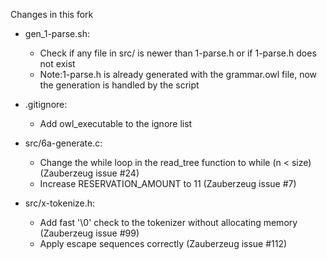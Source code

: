 Changes in this fork

- gen_1-parse.sh:
    - Check if any file in src/ is newer than 1-parse.h or if 1-parse.h does not exist
    - Note:1-parse.h is already generated with the grammar.owl file, now the generation is handled by the script

- .gitignore:
    - Add owl_executable to the ignore list

- src/6a-generate.c:
    - Change the while loop in the read_tree function to while (n < size) (Zauberzeug issue #24)
    - Increase RESERVATION_AMOUNT to 11 (Zauberzeug issue #7)

- src/x-tokenize.h:
    - Add fast '\0' check to the tokenizer without allocating memory (Zauberzeug issue #99)
    - Apply escape sequences correctly (Zauberzeug issue #112)